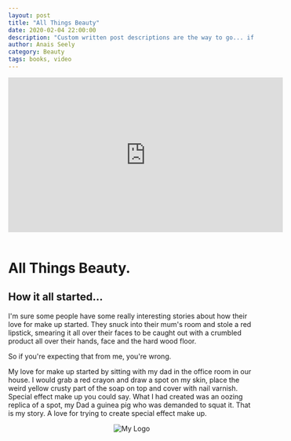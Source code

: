 ```yaml
---
layout: post
title: "All Things Beauty"
date: 2020-02-04 22:00:00
description: "Custom written post descriptions are the way to go... if you're not lazy."
author: Anais Seely
category: Beauty
tags: books, video
---
```


<center><iframe width="560" height="315" src="https://www.youtube.com/watch?v=HkuQt59VV9w" frameborder="0" allowfullscreen></iframe></center><br>

# All Things Beauty.

## How it all started...

I'm sure some people have some really interesting stories about how their love for make up started. They snuck into their mum's room and stole a red lipstick, smearing it all over their faces to be caught out with a crumbled product all over their hands, face and the hard wood floor. 

So if you're expecting that from me, you're wrong.

My love for make up started by sitting with my dad in the office room in our house. I would grab a red crayon and draw a spot on my skin, place the weird yellow crusty part of the soap on top and cover with nail varnish. Special effect make up you could say. What I had created was an oozing replica of a spot, my Dad a guinea pig who was demanded to squat it. That is my story. A love for trying to create special effect make up.


<center><img src="{{site.baseurl}}/assets/logo.png" alt="My Logo"></center><br>
